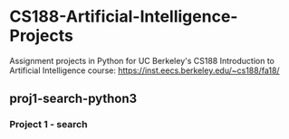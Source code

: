 # CS188-Artificial-Intelligence-Projects
Assignment projects in Python for UC Berkeley's CS188 Introduction to Artificial Intelligence course: https://inst.eecs.berkeley.edu/~cs188/fa18/

## proj1-search-python3
### Project 1 - search
